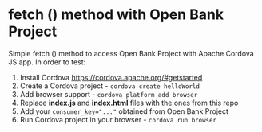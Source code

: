 # fetch () method with Open Bank Project
Simple fetch () method to access Open Bank Project with Apache Cordova JS app. In order to test:
1. Install Cordova https://cordova.apache.org/#getstarted
2. Create a Cordova project - `cordova create helloWorld`
3. Add browser support - `cordova platform add browser`
4. Replace **index.js** and **index.html** files with the ones from this repo
5. Add your `consumer_key="..."` obtained from Open Bank Project
6. Run Cordova project in your browser - `cordova run browser`
